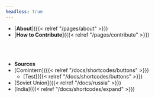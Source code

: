 ```yaml
---
headless: true
---
```


- [**About**]({{< relref "/pages/about" >}})
- [**How to Contribute**]({{< relref "/pages/contribute" >}})

<br /><br />


- **Sources**
- [Comintern]({{< relref "/docs/shortcodes/buttons" >}})
  - [Test]({{< relref "/docs/shortcodes/buttons" >}})
- [Soviet Union]({{< relref "/docs/russia" >}})
- [India]({{< relref "/docs/shortcodes/expand" >}})

<br /><br />
